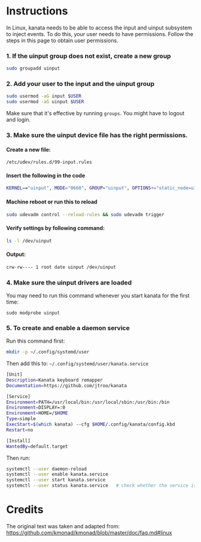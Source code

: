 # Instructions

In Linux, kanata needs to be able to access the input and uinput subsystem to inject events. To do this, your user needs to have permissions. Follow the steps in this page to obtain user permissions.

### 1. If the uinput group does not exist, create a new group

```bash
sudo groupadd uinput
```

### 2. Add your user to the input and the uinput group

```bash
sudo usermod -aG input $USER
sudo usermod -aG uinput $USER
```

Make sure that it's effective by running `groups`. You might have to logout and login.

### 3. Make sure the uinput device file has the right permissions.

#### Create a new file:
`/etc/udev/rules.d/99-input.rules`

#### Insert the following in the code
```bash
KERNEL=="uinput", MODE="0660", GROUP="uinput", OPTIONS+="static_node=uinput"
```

#### Machine reboot or run this to reload
```bash
sudo udevadm control --reload-rules && sudo udevadm trigger
```

#### Verify settings by following command:
```bash
ls -l /dev/uinput
```

#### Output:
```bash
crw-rw---- 1 root date uinput /dev/uinput
```

### 4. Make sure the uinput drivers are loaded

You may need to run this command whenever you start kanata for the first time:

```
sudo modprobe uinput
```
### 5. To create and enable a daemon service

Run this command first:
```bash
mkdir -p ~/.config/systemd/user
```

Then add this to: `~/.config/systemd/user/kanata.service`
```bash
[Unit]
Description=Kanata keyboard remapper
Documentation=https://github.com/jtroo/kanata

[Service]
Environment=PATH=/usr/local/bin:/usr/local/sbin:/usr/bin:/bin
Environment=DISPLAY=:0
Environment=HOME=/$HOME
Type=simple
ExecStart=$(which kanata) --cfg $HOME/.config/kanata/config.kbd
Restart=no

[Install]
WantedBy=default.target

```

Then run:
```bash
systemctl --user daemon-reload
systemctl --user enable kanata.service
systemctl --user start kanata.service
systemctl --user status kanata.service   # check whether the service is running
```
# Credits

The original text was taken and adapted from: https://github.com/kmonad/kmonad/blob/master/doc/faq.md#linux
